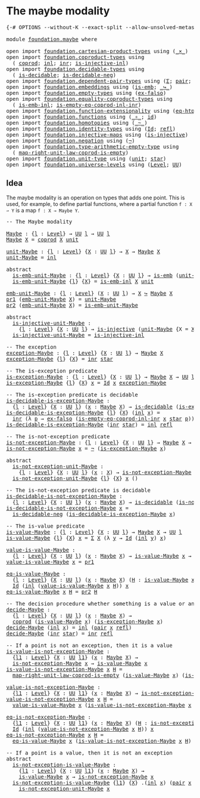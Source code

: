 # The maybe modality

<pre class="Agda"><a id="31" class="Symbol">{-#</a> <a id="35" class="Keyword">OPTIONS</a> <a id="43" class="Pragma">--without-K</a> <a id="55" class="Pragma">--exact-split</a> <a id="69" class="Pragma">--allow-unsolved-metas</a> <a id="92" class="Symbol">#-}</a>

<a id="97" class="Keyword">module</a> <a id="104" href="foundation.maybe.html" class="Module">foundation.maybe</a> <a id="121" class="Keyword">where</a>

<a id="128" class="Keyword">open</a> <a id="133" class="Keyword">import</a> <a id="140" href="foundation.cartesian-product-types.html" class="Module">foundation.cartesian-product-types</a> <a id="175" class="Keyword">using</a> <a id="181" class="Symbol">(</a><a id="182" href="foundation-core.cartesian-product-types.html#577" class="Function Operator">_×_</a><a id="185" class="Symbol">)</a>
<a id="187" class="Keyword">open</a> <a id="192" class="Keyword">import</a> <a id="199" href="foundation.coproduct-types.html" class="Module">foundation.coproduct-types</a> <a id="226" class="Keyword">using</a>
  <a id="234" class="Symbol">(</a> <a id="236" href="foundation.coproduct-types.html#1168" class="Datatype">coprod</a><a id="242" class="Symbol">;</a> <a id="244" href="foundation.coproduct-types.html#1239" class="InductiveConstructor">inl</a><a id="247" class="Symbol">;</a> <a id="249" href="foundation.coproduct-types.html#1262" class="InductiveConstructor">inr</a><a id="252" class="Symbol">;</a> <a id="254" href="foundation.coproduct-types.html#2175" class="Function">is-injective-inl</a><a id="270" class="Symbol">)</a>
<a id="272" class="Keyword">open</a> <a id="277" class="Keyword">import</a> <a id="284" href="foundation.decidable-types.html" class="Module">foundation.decidable-types</a> <a id="311" class="Keyword">using</a>
  <a id="319" class="Symbol">(</a> <a id="321" href="foundation.decidable-types.html#1741" class="Function">is-decidable</a><a id="333" class="Symbol">;</a> <a id="335" href="foundation.decidable-types.html#5067" class="Function">is-decidable-neg</a><a id="351" class="Symbol">)</a>
<a id="353" class="Keyword">open</a> <a id="358" class="Keyword">import</a> <a id="365" href="foundation.dependent-pair-types.html" class="Module">foundation.dependent-pair-types</a> <a id="397" class="Keyword">using</a> <a id="403" class="Symbol">(</a><a id="404" href="foundation-core.dependent-pair-types.html#502" class="Record">Σ</a><a id="405" class="Symbol">;</a> <a id="407" href="foundation-core.dependent-pair-types.html#575" class="InductiveConstructor">pair</a><a id="411" class="Symbol">;</a> <a id="413" href="foundation-core.dependent-pair-types.html#592" class="Field">pr1</a><a id="416" class="Symbol">;</a> <a id="418" href="foundation-core.dependent-pair-types.html#604" class="Field">pr2</a><a id="421" class="Symbol">)</a>
<a id="423" class="Keyword">open</a> <a id="428" class="Keyword">import</a> <a id="435" href="foundation.embeddings.html" class="Module">foundation.embeddings</a> <a id="457" class="Keyword">using</a> <a id="463" class="Symbol">(</a><a id="464" href="foundation-core.embeddings.html#980" class="Function">is-emb</a><a id="470" class="Symbol">;</a> <a id="472" href="foundation-core.embeddings.html#1062" class="Function Operator">_↪_</a><a id="475" class="Symbol">)</a>
<a id="477" class="Keyword">open</a> <a id="482" class="Keyword">import</a> <a id="489" href="foundation.empty-types.html" class="Module">foundation.empty-types</a> <a id="512" class="Keyword">using</a> <a id="518" class="Symbol">(</a><a id="519" href="foundation.empty-types.html#1395" class="Function">ex-falso</a><a id="527" class="Symbol">)</a>
<a id="529" class="Keyword">open</a> <a id="534" class="Keyword">import</a> <a id="541" href="foundation.equality-coproduct-types.html" class="Module">foundation.equality-coproduct-types</a> <a id="577" class="Keyword">using</a>
  <a id="585" class="Symbol">(</a> <a id="587" href="foundation.equality-coproduct-types.html#8465" class="Function">is-emb-inl</a><a id="597" class="Symbol">;</a> <a id="599" href="foundation.equality-coproduct-types.html#6014" class="Function">is-empty-eq-coprod-inl-inr</a><a id="625" class="Symbol">)</a>
<a id="627" class="Keyword">open</a> <a id="632" class="Keyword">import</a> <a id="639" href="foundation.function-extensionality.html" class="Module">foundation.function-extensionality</a> <a id="674" class="Keyword">using</a> <a id="680" class="Symbol">(</a><a id="681" href="foundation.function-extensionality.html#1446" class="Function">eq-htpy</a><a id="688" class="Symbol">)</a>
<a id="690" class="Keyword">open</a> <a id="695" class="Keyword">import</a> <a id="702" href="foundation.functions.html" class="Module">foundation.functions</a> <a id="723" class="Keyword">using</a> <a id="729" class="Symbol">(</a><a id="730" href="foundation-core.functions.html#407" class="Function Operator">_∘_</a><a id="733" class="Symbol">;</a> <a id="735" href="foundation-core.functions.html#309" class="Function">id</a><a id="737" class="Symbol">)</a>
<a id="739" class="Keyword">open</a> <a id="744" class="Keyword">import</a> <a id="751" href="foundation.homotopies.html" class="Module">foundation.homotopies</a> <a id="773" class="Keyword">using</a> <a id="779" class="Symbol">(</a><a id="780" href="foundation-core.homotopies.html#467" class="Function Operator">_~_</a><a id="783" class="Symbol">)</a>
<a id="785" class="Keyword">open</a> <a id="790" class="Keyword">import</a> <a id="797" href="foundation.identity-types.html" class="Module">foundation.identity-types</a> <a id="823" class="Keyword">using</a> <a id="829" class="Symbol">(</a><a id="830" href="foundation-core.identity-types.html#641" class="Datatype">Id</a><a id="832" class="Symbol">;</a> <a id="834" href="foundation-core.identity-types.html#694" class="InductiveConstructor">refl</a><a id="838" class="Symbol">)</a>
<a id="840" class="Keyword">open</a> <a id="845" class="Keyword">import</a> <a id="852" href="foundation.injective-maps.html" class="Module">foundation.injective-maps</a> <a id="878" class="Keyword">using</a> <a id="884" class="Symbol">(</a><a id="885" href="foundation.injective-maps.html#1295" class="Function">is-injective</a><a id="897" class="Symbol">)</a>
<a id="899" class="Keyword">open</a> <a id="904" class="Keyword">import</a> <a id="911" href="foundation.negation.html" class="Module">foundation.negation</a> <a id="931" class="Keyword">using</a> <a id="937" class="Symbol">(</a><a id="938" href="foundation.negation.html#756" class="Function">¬</a><a id="939" class="Symbol">)</a>
<a id="941" class="Keyword">open</a> <a id="946" class="Keyword">import</a> <a id="953" href="foundation.type-arithmetic-empty-type.html" class="Module">foundation.type-arithmetic-empty-type</a> <a id="991" class="Keyword">using</a>
  <a id="999" class="Symbol">(</a> <a id="1001" href="foundation.type-arithmetic-empty-type.html#7685" class="Function">map-right-unit-law-coprod-is-empty</a><a id="1035" class="Symbol">)</a>
<a id="1037" class="Keyword">open</a> <a id="1042" class="Keyword">import</a> <a id="1049" href="foundation.unit-type.html" class="Module">foundation.unit-type</a> <a id="1070" class="Keyword">using</a> <a id="1076" class="Symbol">(</a><a id="1077" href="foundation.unit-type.html#975" class="Datatype">unit</a><a id="1081" class="Symbol">;</a> <a id="1083" href="foundation.unit-type.html#999" class="InductiveConstructor">star</a><a id="1087" class="Symbol">)</a>
<a id="1089" class="Keyword">open</a> <a id="1094" class="Keyword">import</a> <a id="1101" href="foundation.universe-levels.html" class="Module">foundation.universe-levels</a> <a id="1128" class="Keyword">using</a> <a id="1134" class="Symbol">(</a><a id="1135" href="Agda.Primitive.html#597" class="Postulate">Level</a><a id="1140" class="Symbol">;</a> <a id="1142" href="foundation-core.universe-levels.html#222" class="Primitive">UU</a><a id="1144" class="Symbol">)</a>
</pre>
## Idea

The maybe modality is an operation on types that adds one point. This is used, for example, to define partial functions, where a partial function `f : X ⇀ Y` is a map `f : X → Maybe Y`.

<pre class="Agda"><a id="1355" class="Comment">-- The Maybe modality</a>

<a id="Maybe"></a><a id="1378" href="foundation.maybe.html#1378" class="Function">Maybe</a> <a id="1384" class="Symbol">:</a> <a id="1386" class="Symbol">{</a><a id="1387" href="foundation.maybe.html#1387" class="Bound">l</a> <a id="1389" class="Symbol">:</a> <a id="1391" href="Agda.Primitive.html#597" class="Postulate">Level</a><a id="1396" class="Symbol">}</a> <a id="1398" class="Symbol">→</a> <a id="1400" href="foundation-core.universe-levels.html#222" class="Primitive">UU</a> <a id="1403" href="foundation.maybe.html#1387" class="Bound">l</a> <a id="1405" class="Symbol">→</a> <a id="1407" href="foundation-core.universe-levels.html#222" class="Primitive">UU</a> <a id="1410" href="foundation.maybe.html#1387" class="Bound">l</a>
<a id="1412" href="foundation.maybe.html#1378" class="Function">Maybe</a> <a id="1418" href="foundation.maybe.html#1418" class="Bound">X</a> <a id="1420" class="Symbol">=</a> <a id="1422" href="foundation.coproduct-types.html#1168" class="Datatype">coprod</a> <a id="1429" href="foundation.maybe.html#1418" class="Bound">X</a> <a id="1431" href="foundation.unit-type.html#975" class="Datatype">unit</a>

<a id="unit-Maybe"></a><a id="1437" href="foundation.maybe.html#1437" class="Function">unit-Maybe</a> <a id="1448" class="Symbol">:</a> <a id="1450" class="Symbol">{</a><a id="1451" href="foundation.maybe.html#1451" class="Bound">l</a> <a id="1453" class="Symbol">:</a> <a id="1455" href="Agda.Primitive.html#597" class="Postulate">Level</a><a id="1460" class="Symbol">}</a> <a id="1462" class="Symbol">{</a><a id="1463" href="foundation.maybe.html#1463" class="Bound">X</a> <a id="1465" class="Symbol">:</a> <a id="1467" href="foundation-core.universe-levels.html#222" class="Primitive">UU</a> <a id="1470" href="foundation.maybe.html#1451" class="Bound">l</a><a id="1471" class="Symbol">}</a> <a id="1473" class="Symbol">→</a> <a id="1475" href="foundation.maybe.html#1463" class="Bound">X</a> <a id="1477" class="Symbol">→</a> <a id="1479" href="foundation.maybe.html#1378" class="Function">Maybe</a> <a id="1485" href="foundation.maybe.html#1463" class="Bound">X</a>
<a id="1487" href="foundation.maybe.html#1437" class="Function">unit-Maybe</a> <a id="1498" class="Symbol">=</a> <a id="1500" href="foundation.coproduct-types.html#1239" class="InductiveConstructor">inl</a>

<a id="1505" class="Keyword">abstract</a>
  <a id="is-emb-unit-Maybe"></a><a id="1516" href="foundation.maybe.html#1516" class="Function">is-emb-unit-Maybe</a> <a id="1534" class="Symbol">:</a> <a id="1536" class="Symbol">{</a><a id="1537" href="foundation.maybe.html#1537" class="Bound">l</a> <a id="1539" class="Symbol">:</a> <a id="1541" href="Agda.Primitive.html#597" class="Postulate">Level</a><a id="1546" class="Symbol">}</a> <a id="1548" class="Symbol">{</a><a id="1549" href="foundation.maybe.html#1549" class="Bound">X</a> <a id="1551" class="Symbol">:</a> <a id="1553" href="foundation-core.universe-levels.html#222" class="Primitive">UU</a> <a id="1556" href="foundation.maybe.html#1537" class="Bound">l</a><a id="1557" class="Symbol">}</a> <a id="1559" class="Symbol">→</a> <a id="1561" href="foundation-core.embeddings.html#980" class="Function">is-emb</a> <a id="1568" class="Symbol">(</a><a id="1569" href="foundation.maybe.html#1437" class="Function">unit-Maybe</a> <a id="1580" class="Symbol">{</a><a id="1581" class="Argument">X</a> <a id="1583" class="Symbol">=</a> <a id="1585" href="foundation.maybe.html#1549" class="Bound">X</a><a id="1586" class="Symbol">})</a>
  <a id="1591" href="foundation.maybe.html#1516" class="Function">is-emb-unit-Maybe</a> <a id="1609" class="Symbol">{</a><a id="1610" href="foundation.maybe.html#1610" class="Bound">l</a><a id="1611" class="Symbol">}</a> <a id="1613" class="Symbol">{</a><a id="1614" href="foundation.maybe.html#1614" class="Bound">X</a><a id="1615" class="Symbol">}</a> <a id="1617" class="Symbol">=</a> <a id="1619" href="foundation.equality-coproduct-types.html#8465" class="Function">is-emb-inl</a> <a id="1630" href="foundation.maybe.html#1614" class="Bound">X</a> <a id="1632" href="foundation.unit-type.html#975" class="Datatype">unit</a>

<a id="emb-unit-Maybe"></a><a id="1638" href="foundation.maybe.html#1638" class="Function">emb-unit-Maybe</a> <a id="1653" class="Symbol">:</a> <a id="1655" class="Symbol">{</a><a id="1656" href="foundation.maybe.html#1656" class="Bound">l</a> <a id="1658" class="Symbol">:</a> <a id="1660" href="Agda.Primitive.html#597" class="Postulate">Level</a><a id="1665" class="Symbol">}</a> <a id="1667" class="Symbol">(</a><a id="1668" href="foundation.maybe.html#1668" class="Bound">X</a> <a id="1670" class="Symbol">:</a> <a id="1672" href="foundation-core.universe-levels.html#222" class="Primitive">UU</a> <a id="1675" href="foundation.maybe.html#1656" class="Bound">l</a><a id="1676" class="Symbol">)</a> <a id="1678" class="Symbol">→</a> <a id="1680" href="foundation.maybe.html#1668" class="Bound">X</a> <a id="1682" href="foundation-core.embeddings.html#1062" class="Function Operator">↪</a> <a id="1684" href="foundation.maybe.html#1378" class="Function">Maybe</a> <a id="1690" href="foundation.maybe.html#1668" class="Bound">X</a>
<a id="1692" href="foundation-core.dependent-pair-types.html#592" class="Field">pr1</a> <a id="1696" class="Symbol">(</a><a id="1697" href="foundation.maybe.html#1638" class="Function">emb-unit-Maybe</a> <a id="1712" href="foundation.maybe.html#1712" class="Bound">X</a><a id="1713" class="Symbol">)</a> <a id="1715" class="Symbol">=</a> <a id="1717" href="foundation.maybe.html#1437" class="Function">unit-Maybe</a>
<a id="1728" href="foundation-core.dependent-pair-types.html#604" class="Field">pr2</a> <a id="1732" class="Symbol">(</a><a id="1733" href="foundation.maybe.html#1638" class="Function">emb-unit-Maybe</a> <a id="1748" href="foundation.maybe.html#1748" class="Bound">X</a><a id="1749" class="Symbol">)</a> <a id="1751" class="Symbol">=</a> <a id="1753" href="foundation.maybe.html#1516" class="Function">is-emb-unit-Maybe</a>

<a id="1772" class="Keyword">abstract</a>
  <a id="is-injective-unit-Maybe"></a><a id="1783" href="foundation.maybe.html#1783" class="Function">is-injective-unit-Maybe</a> <a id="1807" class="Symbol">:</a>
    <a id="1813" class="Symbol">{</a><a id="1814" href="foundation.maybe.html#1814" class="Bound">l</a> <a id="1816" class="Symbol">:</a> <a id="1818" href="Agda.Primitive.html#597" class="Postulate">Level</a><a id="1823" class="Symbol">}</a> <a id="1825" class="Symbol">{</a><a id="1826" href="foundation.maybe.html#1826" class="Bound">X</a> <a id="1828" class="Symbol">:</a> <a id="1830" href="foundation-core.universe-levels.html#222" class="Primitive">UU</a> <a id="1833" href="foundation.maybe.html#1814" class="Bound">l</a><a id="1834" class="Symbol">}</a> <a id="1836" class="Symbol">→</a> <a id="1838" href="foundation.injective-maps.html#1295" class="Function">is-injective</a> <a id="1851" class="Symbol">(</a><a id="1852" href="foundation.maybe.html#1437" class="Function">unit-Maybe</a> <a id="1863" class="Symbol">{</a><a id="1864" class="Argument">X</a> <a id="1866" class="Symbol">=</a> <a id="1868" href="foundation.maybe.html#1826" class="Bound">X</a><a id="1869" class="Symbol">})</a>
  <a id="1874" href="foundation.maybe.html#1783" class="Function">is-injective-unit-Maybe</a> <a id="1898" class="Symbol">=</a> <a id="1900" href="foundation.coproduct-types.html#2175" class="Function">is-injective-inl</a>

<a id="1918" class="Comment">-- The exception</a>
<a id="exception-Maybe"></a><a id="1935" href="foundation.maybe.html#1935" class="Function">exception-Maybe</a> <a id="1951" class="Symbol">:</a> <a id="1953" class="Symbol">{</a><a id="1954" href="foundation.maybe.html#1954" class="Bound">l</a> <a id="1956" class="Symbol">:</a> <a id="1958" href="Agda.Primitive.html#597" class="Postulate">Level</a><a id="1963" class="Symbol">}</a> <a id="1965" class="Symbol">{</a><a id="1966" href="foundation.maybe.html#1966" class="Bound">X</a> <a id="1968" class="Symbol">:</a> <a id="1970" href="foundation-core.universe-levels.html#222" class="Primitive">UU</a> <a id="1973" href="foundation.maybe.html#1954" class="Bound">l</a><a id="1974" class="Symbol">}</a> <a id="1976" class="Symbol">→</a> <a id="1978" href="foundation.maybe.html#1378" class="Function">Maybe</a> <a id="1984" href="foundation.maybe.html#1966" class="Bound">X</a>
<a id="1986" href="foundation.maybe.html#1935" class="Function">exception-Maybe</a> <a id="2002" class="Symbol">{</a><a id="2003" href="foundation.maybe.html#2003" class="Bound">l</a><a id="2004" class="Symbol">}</a> <a id="2006" class="Symbol">{</a><a id="2007" href="foundation.maybe.html#2007" class="Bound">X</a><a id="2008" class="Symbol">}</a> <a id="2010" class="Symbol">=</a> <a id="2012" href="foundation.coproduct-types.html#1262" class="InductiveConstructor">inr</a> <a id="2016" href="foundation.unit-type.html#999" class="InductiveConstructor">star</a>

<a id="2022" class="Comment">-- The is-exception predicate</a>
<a id="is-exception-Maybe"></a><a id="2052" href="foundation.maybe.html#2052" class="Function">is-exception-Maybe</a> <a id="2071" class="Symbol">:</a> <a id="2073" class="Symbol">{</a><a id="2074" href="foundation.maybe.html#2074" class="Bound">l</a> <a id="2076" class="Symbol">:</a> <a id="2078" href="Agda.Primitive.html#597" class="Postulate">Level</a><a id="2083" class="Symbol">}</a> <a id="2085" class="Symbol">{</a><a id="2086" href="foundation.maybe.html#2086" class="Bound">X</a> <a id="2088" class="Symbol">:</a> <a id="2090" href="foundation-core.universe-levels.html#222" class="Primitive">UU</a> <a id="2093" href="foundation.maybe.html#2074" class="Bound">l</a><a id="2094" class="Symbol">}</a> <a id="2096" class="Symbol">→</a> <a id="2098" href="foundation.maybe.html#1378" class="Function">Maybe</a> <a id="2104" href="foundation.maybe.html#2086" class="Bound">X</a> <a id="2106" class="Symbol">→</a> <a id="2108" href="foundation-core.universe-levels.html#222" class="Primitive">UU</a> <a id="2111" href="foundation.maybe.html#2074" class="Bound">l</a>
<a id="2113" href="foundation.maybe.html#2052" class="Function">is-exception-Maybe</a> <a id="2132" class="Symbol">{</a><a id="2133" href="foundation.maybe.html#2133" class="Bound">l</a><a id="2134" class="Symbol">}</a> <a id="2136" class="Symbol">{</a><a id="2137" href="foundation.maybe.html#2137" class="Bound">X</a><a id="2138" class="Symbol">}</a> <a id="2140" href="foundation.maybe.html#2140" class="Bound">x</a> <a id="2142" class="Symbol">=</a> <a id="2144" href="foundation-core.identity-types.html#641" class="Datatype">Id</a> <a id="2147" href="foundation.maybe.html#2140" class="Bound">x</a> <a id="2149" href="foundation.maybe.html#1935" class="Function">exception-Maybe</a>

<a id="2166" class="Comment">-- The is-exception predicate is decidable</a>
<a id="is-decidable-is-exception-Maybe"></a><a id="2209" href="foundation.maybe.html#2209" class="Function">is-decidable-is-exception-Maybe</a> <a id="2241" class="Symbol">:</a>
  <a id="2245" class="Symbol">{</a><a id="2246" href="foundation.maybe.html#2246" class="Bound">l</a> <a id="2248" class="Symbol">:</a> <a id="2250" href="Agda.Primitive.html#597" class="Postulate">Level</a><a id="2255" class="Symbol">}</a> <a id="2257" class="Symbol">{</a><a id="2258" href="foundation.maybe.html#2258" class="Bound">X</a> <a id="2260" class="Symbol">:</a> <a id="2262" href="foundation-core.universe-levels.html#222" class="Primitive">UU</a> <a id="2265" href="foundation.maybe.html#2246" class="Bound">l</a><a id="2266" class="Symbol">}</a> <a id="2268" class="Symbol">(</a><a id="2269" href="foundation.maybe.html#2269" class="Bound">x</a> <a id="2271" class="Symbol">:</a> <a id="2273" href="foundation.maybe.html#1378" class="Function">Maybe</a> <a id="2279" href="foundation.maybe.html#2258" class="Bound">X</a><a id="2280" class="Symbol">)</a> <a id="2282" class="Symbol">→</a> <a id="2284" href="foundation.decidable-types.html#1741" class="Function">is-decidable</a> <a id="2297" class="Symbol">(</a><a id="2298" href="foundation.maybe.html#2052" class="Function">is-exception-Maybe</a> <a id="2317" href="foundation.maybe.html#2269" class="Bound">x</a><a id="2318" class="Symbol">)</a>
<a id="2320" href="foundation.maybe.html#2209" class="Function">is-decidable-is-exception-Maybe</a> <a id="2352" class="Symbol">{</a><a id="2353" href="foundation.maybe.html#2353" class="Bound">l</a><a id="2354" class="Symbol">}</a> <a id="2356" class="Symbol">{</a><a id="2357" href="foundation.maybe.html#2357" class="Bound">X</a><a id="2358" class="Symbol">}</a> <a id="2360" class="Symbol">(</a><a id="2361" href="foundation.coproduct-types.html#1239" class="InductiveConstructor">inl</a> <a id="2365" href="foundation.maybe.html#2365" class="Bound">x</a><a id="2366" class="Symbol">)</a> <a id="2368" class="Symbol">=</a>
  <a id="2372" href="foundation.coproduct-types.html#1262" class="InductiveConstructor">inr</a> <a id="2376" class="Symbol">(λ</a> <a id="2379" href="foundation.maybe.html#2379" class="Bound">p</a> <a id="2381" class="Symbol">→</a> <a id="2383" href="foundation.empty-types.html#1395" class="Function">ex-falso</a> <a id="2392" class="Symbol">(</a><a id="2393" href="foundation.equality-coproduct-types.html#6014" class="Function">is-empty-eq-coprod-inl-inr</a> <a id="2420" href="foundation.maybe.html#2365" class="Bound">x</a> <a id="2422" href="foundation.unit-type.html#999" class="InductiveConstructor">star</a> <a id="2427" href="foundation.maybe.html#2379" class="Bound">p</a><a id="2428" class="Symbol">))</a>
<a id="2431" href="foundation.maybe.html#2209" class="Function">is-decidable-is-exception-Maybe</a> <a id="2463" class="Symbol">(</a><a id="2464" href="foundation.coproduct-types.html#1262" class="InductiveConstructor">inr</a> <a id="2468" href="foundation.unit-type.html#999" class="InductiveConstructor">star</a><a id="2472" class="Symbol">)</a> <a id="2474" class="Symbol">=</a> <a id="2476" href="foundation.coproduct-types.html#1239" class="InductiveConstructor">inl</a> <a id="2480" href="foundation-core.identity-types.html#694" class="InductiveConstructor">refl</a>

<a id="2486" class="Comment">-- The is-not-exception predicate</a>
<a id="is-not-exception-Maybe"></a><a id="2520" href="foundation.maybe.html#2520" class="Function">is-not-exception-Maybe</a> <a id="2543" class="Symbol">:</a> <a id="2545" class="Symbol">{</a><a id="2546" href="foundation.maybe.html#2546" class="Bound">l</a> <a id="2548" class="Symbol">:</a> <a id="2550" href="Agda.Primitive.html#597" class="Postulate">Level</a><a id="2555" class="Symbol">}</a> <a id="2557" class="Symbol">{</a><a id="2558" href="foundation.maybe.html#2558" class="Bound">X</a> <a id="2560" class="Symbol">:</a> <a id="2562" href="foundation-core.universe-levels.html#222" class="Primitive">UU</a> <a id="2565" href="foundation.maybe.html#2546" class="Bound">l</a><a id="2566" class="Symbol">}</a> <a id="2568" class="Symbol">→</a> <a id="2570" href="foundation.maybe.html#1378" class="Function">Maybe</a> <a id="2576" href="foundation.maybe.html#2558" class="Bound">X</a> <a id="2578" class="Symbol">→</a> <a id="2580" href="foundation-core.universe-levels.html#222" class="Primitive">UU</a> <a id="2583" href="foundation.maybe.html#2546" class="Bound">l</a>
<a id="2585" href="foundation.maybe.html#2520" class="Function">is-not-exception-Maybe</a> <a id="2608" href="foundation.maybe.html#2608" class="Bound">x</a> <a id="2610" class="Symbol">=</a> <a id="2612" href="foundation.negation.html#756" class="Function">¬</a> <a id="2614" class="Symbol">(</a><a id="2615" href="foundation.maybe.html#2052" class="Function">is-exception-Maybe</a> <a id="2634" href="foundation.maybe.html#2608" class="Bound">x</a><a id="2635" class="Symbol">)</a>

<a id="2638" class="Keyword">abstract</a>
  <a id="is-not-exception-unit-Maybe"></a><a id="2649" href="foundation.maybe.html#2649" class="Function">is-not-exception-unit-Maybe</a> <a id="2677" class="Symbol">:</a>
    <a id="2683" class="Symbol">{</a><a id="2684" href="foundation.maybe.html#2684" class="Bound">l</a> <a id="2686" class="Symbol">:</a> <a id="2688" href="Agda.Primitive.html#597" class="Postulate">Level</a><a id="2693" class="Symbol">}</a> <a id="2695" class="Symbol">{</a><a id="2696" href="foundation.maybe.html#2696" class="Bound">X</a> <a id="2698" class="Symbol">:</a> <a id="2700" href="foundation-core.universe-levels.html#222" class="Primitive">UU</a> <a id="2703" href="foundation.maybe.html#2684" class="Bound">l</a><a id="2704" class="Symbol">}</a> <a id="2706" class="Symbol">(</a><a id="2707" href="foundation.maybe.html#2707" class="Bound">x</a> <a id="2709" class="Symbol">:</a> <a id="2711" href="foundation.maybe.html#2696" class="Bound">X</a><a id="2712" class="Symbol">)</a> <a id="2714" class="Symbol">→</a> <a id="2716" href="foundation.maybe.html#2520" class="Function">is-not-exception-Maybe</a> <a id="2739" class="Symbol">(</a><a id="2740" href="foundation.maybe.html#1437" class="Function">unit-Maybe</a> <a id="2751" href="foundation.maybe.html#2707" class="Bound">x</a><a id="2752" class="Symbol">)</a>
  <a id="2756" href="foundation.maybe.html#2649" class="Function">is-not-exception-unit-Maybe</a> <a id="2784" class="Symbol">{</a><a id="2785" href="foundation.maybe.html#2785" class="Bound">l</a><a id="2786" class="Symbol">}</a> <a id="2788" class="Symbol">{</a><a id="2789" href="foundation.maybe.html#2789" class="Bound">X</a><a id="2790" class="Symbol">}</a> <a id="2792" href="foundation.maybe.html#2792" class="Bound">x</a> <a id="2794" class="Symbol">()</a>

<a id="2798" class="Comment">-- The is-not-exception predicate is decidable</a>
<a id="is-decidable-is-not-exception-Maybe"></a><a id="2845" href="foundation.maybe.html#2845" class="Function">is-decidable-is-not-exception-Maybe</a> <a id="2881" class="Symbol">:</a>
  <a id="2885" class="Symbol">{</a><a id="2886" href="foundation.maybe.html#2886" class="Bound">l</a> <a id="2888" class="Symbol">:</a> <a id="2890" href="Agda.Primitive.html#597" class="Postulate">Level</a><a id="2895" class="Symbol">}</a> <a id="2897" class="Symbol">{</a><a id="2898" href="foundation.maybe.html#2898" class="Bound">X</a> <a id="2900" class="Symbol">:</a> <a id="2902" href="foundation-core.universe-levels.html#222" class="Primitive">UU</a> <a id="2905" href="foundation.maybe.html#2886" class="Bound">l</a><a id="2906" class="Symbol">}</a> <a id="2908" class="Symbol">(</a><a id="2909" href="foundation.maybe.html#2909" class="Bound">x</a> <a id="2911" class="Symbol">:</a> <a id="2913" href="foundation.maybe.html#1378" class="Function">Maybe</a> <a id="2919" href="foundation.maybe.html#2898" class="Bound">X</a><a id="2920" class="Symbol">)</a> <a id="2922" class="Symbol">→</a> <a id="2924" href="foundation.decidable-types.html#1741" class="Function">is-decidable</a> <a id="2937" class="Symbol">(</a><a id="2938" href="foundation.maybe.html#2520" class="Function">is-not-exception-Maybe</a> <a id="2961" href="foundation.maybe.html#2909" class="Bound">x</a><a id="2962" class="Symbol">)</a>
<a id="2964" href="foundation.maybe.html#2845" class="Function">is-decidable-is-not-exception-Maybe</a> <a id="3000" href="foundation.maybe.html#3000" class="Bound">x</a> <a id="3002" class="Symbol">=</a>
  <a id="3006" href="foundation.decidable-types.html#5067" class="Function">is-decidable-neg</a> <a id="3023" class="Symbol">(</a><a id="3024" href="foundation.maybe.html#2209" class="Function">is-decidable-is-exception-Maybe</a> <a id="3056" href="foundation.maybe.html#3000" class="Bound">x</a><a id="3057" class="Symbol">)</a>

<a id="3060" class="Comment">-- The is-value predicate</a>
<a id="is-value-Maybe"></a><a id="3086" href="foundation.maybe.html#3086" class="Function">is-value-Maybe</a> <a id="3101" class="Symbol">:</a> <a id="3103" class="Symbol">{</a><a id="3104" href="foundation.maybe.html#3104" class="Bound">l</a> <a id="3106" class="Symbol">:</a> <a id="3108" href="Agda.Primitive.html#597" class="Postulate">Level</a><a id="3113" class="Symbol">}</a> <a id="3115" class="Symbol">{</a><a id="3116" href="foundation.maybe.html#3116" class="Bound">X</a> <a id="3118" class="Symbol">:</a> <a id="3120" href="foundation-core.universe-levels.html#222" class="Primitive">UU</a> <a id="3123" href="foundation.maybe.html#3104" class="Bound">l</a><a id="3124" class="Symbol">}</a> <a id="3126" class="Symbol">→</a> <a id="3128" href="foundation.maybe.html#1378" class="Function">Maybe</a> <a id="3134" href="foundation.maybe.html#3116" class="Bound">X</a> <a id="3136" class="Symbol">→</a> <a id="3138" href="foundation-core.universe-levels.html#222" class="Primitive">UU</a> <a id="3141" href="foundation.maybe.html#3104" class="Bound">l</a>
<a id="3143" href="foundation.maybe.html#3086" class="Function">is-value-Maybe</a> <a id="3158" class="Symbol">{</a><a id="3159" href="foundation.maybe.html#3159" class="Bound">l</a><a id="3160" class="Symbol">}</a> <a id="3162" class="Symbol">{</a><a id="3163" href="foundation.maybe.html#3163" class="Bound">X</a><a id="3164" class="Symbol">}</a> <a id="3166" href="foundation.maybe.html#3166" class="Bound">x</a> <a id="3168" class="Symbol">=</a> <a id="3170" href="foundation-core.dependent-pair-types.html#502" class="Record">Σ</a> <a id="3172" href="foundation.maybe.html#3163" class="Bound">X</a> <a id="3174" class="Symbol">(λ</a> <a id="3177" href="foundation.maybe.html#3177" class="Bound">y</a> <a id="3179" class="Symbol">→</a> <a id="3181" href="foundation-core.identity-types.html#641" class="Datatype">Id</a> <a id="3184" class="Symbol">(</a><a id="3185" href="foundation.coproduct-types.html#1239" class="InductiveConstructor">inl</a> <a id="3189" href="foundation.maybe.html#3177" class="Bound">y</a><a id="3190" class="Symbol">)</a> <a id="3192" href="foundation.maybe.html#3166" class="Bound">x</a><a id="3193" class="Symbol">)</a>

<a id="value-is-value-Maybe"></a><a id="3196" href="foundation.maybe.html#3196" class="Function">value-is-value-Maybe</a> <a id="3217" class="Symbol">:</a>
  <a id="3221" class="Symbol">{</a><a id="3222" href="foundation.maybe.html#3222" class="Bound">l</a> <a id="3224" class="Symbol">:</a> <a id="3226" href="Agda.Primitive.html#597" class="Postulate">Level</a><a id="3231" class="Symbol">}</a> <a id="3233" class="Symbol">{</a><a id="3234" href="foundation.maybe.html#3234" class="Bound">X</a> <a id="3236" class="Symbol">:</a> <a id="3238" href="foundation-core.universe-levels.html#222" class="Primitive">UU</a> <a id="3241" href="foundation.maybe.html#3222" class="Bound">l</a><a id="3242" class="Symbol">}</a> <a id="3244" class="Symbol">(</a><a id="3245" href="foundation.maybe.html#3245" class="Bound">x</a> <a id="3247" class="Symbol">:</a> <a id="3249" href="foundation.maybe.html#1378" class="Function">Maybe</a> <a id="3255" href="foundation.maybe.html#3234" class="Bound">X</a><a id="3256" class="Symbol">)</a> <a id="3258" class="Symbol">→</a> <a id="3260" href="foundation.maybe.html#3086" class="Function">is-value-Maybe</a> <a id="3275" href="foundation.maybe.html#3245" class="Bound">x</a> <a id="3277" class="Symbol">→</a> <a id="3279" href="foundation.maybe.html#3234" class="Bound">X</a>
<a id="3281" href="foundation.maybe.html#3196" class="Function">value-is-value-Maybe</a> <a id="3302" href="foundation.maybe.html#3302" class="Bound">x</a> <a id="3304" class="Symbol">=</a> <a id="3306" href="foundation-core.dependent-pair-types.html#592" class="Field">pr1</a>

<a id="eq-is-value-Maybe"></a><a id="3311" href="foundation.maybe.html#3311" class="Function">eq-is-value-Maybe</a> <a id="3329" class="Symbol">:</a>
  <a id="3333" class="Symbol">{</a><a id="3334" href="foundation.maybe.html#3334" class="Bound">l</a> <a id="3336" class="Symbol">:</a> <a id="3338" href="Agda.Primitive.html#597" class="Postulate">Level</a><a id="3343" class="Symbol">}</a> <a id="3345" class="Symbol">{</a><a id="3346" href="foundation.maybe.html#3346" class="Bound">X</a> <a id="3348" class="Symbol">:</a> <a id="3350" href="foundation-core.universe-levels.html#222" class="Primitive">UU</a> <a id="3353" href="foundation.maybe.html#3334" class="Bound">l</a><a id="3354" class="Symbol">}</a> <a id="3356" class="Symbol">(</a><a id="3357" href="foundation.maybe.html#3357" class="Bound">x</a> <a id="3359" class="Symbol">:</a> <a id="3361" href="foundation.maybe.html#1378" class="Function">Maybe</a> <a id="3367" href="foundation.maybe.html#3346" class="Bound">X</a><a id="3368" class="Symbol">)</a> <a id="3370" class="Symbol">(</a><a id="3371" href="foundation.maybe.html#3371" class="Bound">H</a> <a id="3373" class="Symbol">:</a> <a id="3375" href="foundation.maybe.html#3086" class="Function">is-value-Maybe</a> <a id="3390" href="foundation.maybe.html#3357" class="Bound">x</a><a id="3391" class="Symbol">)</a> <a id="3393" class="Symbol">→</a>
  <a id="3397" href="foundation-core.identity-types.html#641" class="Datatype">Id</a> <a id="3400" class="Symbol">(</a><a id="3401" href="foundation.coproduct-types.html#1239" class="InductiveConstructor">inl</a> <a id="3405" class="Symbol">(</a><a id="3406" href="foundation.maybe.html#3196" class="Function">value-is-value-Maybe</a> <a id="3427" href="foundation.maybe.html#3357" class="Bound">x</a> <a id="3429" href="foundation.maybe.html#3371" class="Bound">H</a><a id="3430" class="Symbol">))</a> <a id="3433" href="foundation.maybe.html#3357" class="Bound">x</a>
<a id="3435" href="foundation.maybe.html#3311" class="Function">eq-is-value-Maybe</a> <a id="3453" href="foundation.maybe.html#3453" class="Bound">x</a> <a id="3455" href="foundation.maybe.html#3455" class="Bound">H</a> <a id="3457" class="Symbol">=</a> <a id="3459" href="foundation-core.dependent-pair-types.html#604" class="Field">pr2</a> <a id="3463" href="foundation.maybe.html#3455" class="Bound">H</a>

<a id="3466" class="Comment">-- The decision procedure whether something is a value or an exception</a>
<a id="decide-Maybe"></a><a id="3537" href="foundation.maybe.html#3537" class="Function">decide-Maybe</a> <a id="3550" class="Symbol">:</a>
  <a id="3554" class="Symbol">{</a><a id="3555" href="foundation.maybe.html#3555" class="Bound">l</a> <a id="3557" class="Symbol">:</a> <a id="3559" href="Agda.Primitive.html#597" class="Postulate">Level</a><a id="3564" class="Symbol">}</a> <a id="3566" class="Symbol">{</a><a id="3567" href="foundation.maybe.html#3567" class="Bound">X</a> <a id="3569" class="Symbol">:</a> <a id="3571" href="foundation-core.universe-levels.html#222" class="Primitive">UU</a> <a id="3574" href="foundation.maybe.html#3555" class="Bound">l</a><a id="3575" class="Symbol">}</a> <a id="3577" class="Symbol">(</a><a id="3578" href="foundation.maybe.html#3578" class="Bound">x</a> <a id="3580" class="Symbol">:</a> <a id="3582" href="foundation.maybe.html#1378" class="Function">Maybe</a> <a id="3588" href="foundation.maybe.html#3567" class="Bound">X</a><a id="3589" class="Symbol">)</a> <a id="3591" class="Symbol">→</a>
  <a id="3595" href="foundation.coproduct-types.html#1168" class="Datatype">coprod</a> <a id="3602" class="Symbol">(</a><a id="3603" href="foundation.maybe.html#3086" class="Function">is-value-Maybe</a> <a id="3618" href="foundation.maybe.html#3578" class="Bound">x</a><a id="3619" class="Symbol">)</a> <a id="3621" class="Symbol">(</a><a id="3622" href="foundation.maybe.html#2052" class="Function">is-exception-Maybe</a> <a id="3641" href="foundation.maybe.html#3578" class="Bound">x</a><a id="3642" class="Symbol">)</a>
<a id="3644" href="foundation.maybe.html#3537" class="Function">decide-Maybe</a> <a id="3657" class="Symbol">(</a><a id="3658" href="foundation.coproduct-types.html#1239" class="InductiveConstructor">inl</a> <a id="3662" href="foundation.maybe.html#3662" class="Bound">x</a><a id="3663" class="Symbol">)</a> <a id="3665" class="Symbol">=</a> <a id="3667" href="foundation.coproduct-types.html#1239" class="InductiveConstructor">inl</a> <a id="3671" class="Symbol">(</a><a id="3672" href="foundation-core.dependent-pair-types.html#575" class="InductiveConstructor">pair</a> <a id="3677" href="foundation.maybe.html#3662" class="Bound">x</a> <a id="3679" href="foundation-core.identity-types.html#694" class="InductiveConstructor">refl</a><a id="3683" class="Symbol">)</a>
<a id="3685" href="foundation.maybe.html#3537" class="Function">decide-Maybe</a> <a id="3698" class="Symbol">(</a><a id="3699" href="foundation.coproduct-types.html#1262" class="InductiveConstructor">inr</a> <a id="3703" href="foundation.unit-type.html#999" class="InductiveConstructor">star</a><a id="3707" class="Symbol">)</a> <a id="3709" class="Symbol">=</a> <a id="3711" href="foundation.coproduct-types.html#1262" class="InductiveConstructor">inr</a> <a id="3715" href="foundation-core.identity-types.html#694" class="InductiveConstructor">refl</a>

<a id="3721" class="Comment">-- If a point is not an exception, then it is a value</a>
<a id="is-value-is-not-exception-Maybe"></a><a id="3775" href="foundation.maybe.html#3775" class="Function">is-value-is-not-exception-Maybe</a> <a id="3807" class="Symbol">:</a>
  <a id="3811" class="Symbol">{</a><a id="3812" href="foundation.maybe.html#3812" class="Bound">l1</a> <a id="3815" class="Symbol">:</a> <a id="3817" href="Agda.Primitive.html#597" class="Postulate">Level</a><a id="3822" class="Symbol">}</a> <a id="3824" class="Symbol">{</a><a id="3825" href="foundation.maybe.html#3825" class="Bound">X</a> <a id="3827" class="Symbol">:</a> <a id="3829" href="foundation-core.universe-levels.html#222" class="Primitive">UU</a> <a id="3832" href="foundation.maybe.html#3812" class="Bound">l1</a><a id="3834" class="Symbol">}</a> <a id="3836" class="Symbol">(</a><a id="3837" href="foundation.maybe.html#3837" class="Bound">x</a> <a id="3839" class="Symbol">:</a> <a id="3841" href="foundation.maybe.html#1378" class="Function">Maybe</a> <a id="3847" href="foundation.maybe.html#3825" class="Bound">X</a><a id="3848" class="Symbol">)</a> <a id="3850" class="Symbol">→</a>
  <a id="3854" href="foundation.maybe.html#2520" class="Function">is-not-exception-Maybe</a> <a id="3877" href="foundation.maybe.html#3837" class="Bound">x</a> <a id="3879" class="Symbol">→</a> <a id="3881" href="foundation.maybe.html#3086" class="Function">is-value-Maybe</a> <a id="3896" href="foundation.maybe.html#3837" class="Bound">x</a>
<a id="3898" href="foundation.maybe.html#3775" class="Function">is-value-is-not-exception-Maybe</a> <a id="3930" href="foundation.maybe.html#3930" class="Bound">x</a> <a id="3932" href="foundation.maybe.html#3932" class="Bound">H</a> <a id="3934" class="Symbol">=</a>
  <a id="3938" href="foundation.type-arithmetic-empty-type.html#7685" class="Function">map-right-unit-law-coprod-is-empty</a> <a id="3973" class="Symbol">(</a><a id="3974" href="foundation.maybe.html#3086" class="Function">is-value-Maybe</a> <a id="3989" href="foundation.maybe.html#3930" class="Bound">x</a><a id="3990" class="Symbol">)</a> <a id="3992" class="Symbol">(</a><a id="3993" href="foundation.maybe.html#2052" class="Function">is-exception-Maybe</a> <a id="4012" href="foundation.maybe.html#3930" class="Bound">x</a><a id="4013" class="Symbol">)</a> <a id="4015" href="foundation.maybe.html#3932" class="Bound">H</a> <a id="4017" class="Symbol">(</a><a id="4018" href="foundation.maybe.html#3537" class="Function">decide-Maybe</a> <a id="4031" href="foundation.maybe.html#3930" class="Bound">x</a><a id="4032" class="Symbol">)</a>

<a id="value-is-not-exception-Maybe"></a><a id="4035" href="foundation.maybe.html#4035" class="Function">value-is-not-exception-Maybe</a> <a id="4064" class="Symbol">:</a>
  <a id="4068" class="Symbol">{</a><a id="4069" href="foundation.maybe.html#4069" class="Bound">l1</a> <a id="4072" class="Symbol">:</a> <a id="4074" href="Agda.Primitive.html#597" class="Postulate">Level</a><a id="4079" class="Symbol">}</a> <a id="4081" class="Symbol">{</a><a id="4082" href="foundation.maybe.html#4082" class="Bound">X</a> <a id="4084" class="Symbol">:</a> <a id="4086" href="foundation-core.universe-levels.html#222" class="Primitive">UU</a> <a id="4089" href="foundation.maybe.html#4069" class="Bound">l1</a><a id="4091" class="Symbol">}</a> <a id="4093" class="Symbol">(</a><a id="4094" href="foundation.maybe.html#4094" class="Bound">x</a> <a id="4096" class="Symbol">:</a> <a id="4098" href="foundation.maybe.html#1378" class="Function">Maybe</a> <a id="4104" href="foundation.maybe.html#4082" class="Bound">X</a><a id="4105" class="Symbol">)</a> <a id="4107" class="Symbol">→</a> <a id="4109" href="foundation.maybe.html#2520" class="Function">is-not-exception-Maybe</a> <a id="4132" href="foundation.maybe.html#4094" class="Bound">x</a> <a id="4134" class="Symbol">→</a> <a id="4136" href="foundation.maybe.html#4082" class="Bound">X</a>
<a id="4138" href="foundation.maybe.html#4035" class="Function">value-is-not-exception-Maybe</a> <a id="4167" href="foundation.maybe.html#4167" class="Bound">x</a> <a id="4169" href="foundation.maybe.html#4169" class="Bound">H</a> <a id="4171" class="Symbol">=</a>
  <a id="4175" href="foundation.maybe.html#3196" class="Function">value-is-value-Maybe</a> <a id="4196" href="foundation.maybe.html#4167" class="Bound">x</a> <a id="4198" class="Symbol">(</a><a id="4199" href="foundation.maybe.html#3775" class="Function">is-value-is-not-exception-Maybe</a> <a id="4231" href="foundation.maybe.html#4167" class="Bound">x</a> <a id="4233" href="foundation.maybe.html#4169" class="Bound">H</a><a id="4234" class="Symbol">)</a>

<a id="eq-is-not-exception-Maybe"></a><a id="4237" href="foundation.maybe.html#4237" class="Function">eq-is-not-exception-Maybe</a> <a id="4263" class="Symbol">:</a>
  <a id="4267" class="Symbol">{</a><a id="4268" href="foundation.maybe.html#4268" class="Bound">l1</a> <a id="4271" class="Symbol">:</a> <a id="4273" href="Agda.Primitive.html#597" class="Postulate">Level</a><a id="4278" class="Symbol">}</a> <a id="4280" class="Symbol">{</a><a id="4281" href="foundation.maybe.html#4281" class="Bound">X</a> <a id="4283" class="Symbol">:</a> <a id="4285" href="foundation-core.universe-levels.html#222" class="Primitive">UU</a> <a id="4288" href="foundation.maybe.html#4268" class="Bound">l1</a><a id="4290" class="Symbol">}</a> <a id="4292" class="Symbol">(</a><a id="4293" href="foundation.maybe.html#4293" class="Bound">x</a> <a id="4295" class="Symbol">:</a> <a id="4297" href="foundation.maybe.html#1378" class="Function">Maybe</a> <a id="4303" href="foundation.maybe.html#4281" class="Bound">X</a><a id="4304" class="Symbol">)</a> <a id="4306" class="Symbol">(</a><a id="4307" href="foundation.maybe.html#4307" class="Bound">H</a> <a id="4309" class="Symbol">:</a> <a id="4311" href="foundation.maybe.html#2520" class="Function">is-not-exception-Maybe</a> <a id="4334" href="foundation.maybe.html#4293" class="Bound">x</a><a id="4335" class="Symbol">)</a> <a id="4337" class="Symbol">→</a>
  <a id="4341" href="foundation-core.identity-types.html#641" class="Datatype">Id</a> <a id="4344" class="Symbol">(</a><a id="4345" href="foundation.coproduct-types.html#1239" class="InductiveConstructor">inl</a> <a id="4349" class="Symbol">(</a><a id="4350" href="foundation.maybe.html#4035" class="Function">value-is-not-exception-Maybe</a> <a id="4379" href="foundation.maybe.html#4293" class="Bound">x</a> <a id="4381" href="foundation.maybe.html#4307" class="Bound">H</a><a id="4382" class="Symbol">))</a> <a id="4385" href="foundation.maybe.html#4293" class="Bound">x</a>
<a id="4387" href="foundation.maybe.html#4237" class="Function">eq-is-not-exception-Maybe</a> <a id="4413" href="foundation.maybe.html#4413" class="Bound">x</a> <a id="4415" href="foundation.maybe.html#4415" class="Bound">H</a> <a id="4417" class="Symbol">=</a>
  <a id="4421" href="foundation.maybe.html#3311" class="Function">eq-is-value-Maybe</a> <a id="4439" href="foundation.maybe.html#4413" class="Bound">x</a> <a id="4441" class="Symbol">(</a><a id="4442" href="foundation.maybe.html#3775" class="Function">is-value-is-not-exception-Maybe</a> <a id="4474" href="foundation.maybe.html#4413" class="Bound">x</a> <a id="4476" href="foundation.maybe.html#4415" class="Bound">H</a><a id="4477" class="Symbol">)</a>

<a id="4480" class="Comment">-- If a point is a value, then it is not an exception</a>
<a id="4534" class="Keyword">abstract</a>
  <a id="is-not-exception-is-value-Maybe"></a><a id="4545" href="foundation.maybe.html#4545" class="Function">is-not-exception-is-value-Maybe</a> <a id="4577" class="Symbol">:</a>
    <a id="4583" class="Symbol">{</a><a id="4584" href="foundation.maybe.html#4584" class="Bound">l1</a> <a id="4587" class="Symbol">:</a> <a id="4589" href="Agda.Primitive.html#597" class="Postulate">Level</a><a id="4594" class="Symbol">}</a> <a id="4596" class="Symbol">{</a><a id="4597" href="foundation.maybe.html#4597" class="Bound">X</a> <a id="4599" class="Symbol">:</a> <a id="4601" href="foundation-core.universe-levels.html#222" class="Primitive">UU</a> <a id="4604" href="foundation.maybe.html#4584" class="Bound">l1</a><a id="4606" class="Symbol">}</a> <a id="4608" class="Symbol">(</a><a id="4609" href="foundation.maybe.html#4609" class="Bound">x</a> <a id="4611" class="Symbol">:</a> <a id="4613" href="foundation.maybe.html#1378" class="Function">Maybe</a> <a id="4619" href="foundation.maybe.html#4597" class="Bound">X</a><a id="4620" class="Symbol">)</a> <a id="4622" class="Symbol">→</a>
    <a id="4628" href="foundation.maybe.html#3086" class="Function">is-value-Maybe</a> <a id="4643" href="foundation.maybe.html#4609" class="Bound">x</a> <a id="4645" class="Symbol">→</a> <a id="4647" href="foundation.maybe.html#2520" class="Function">is-not-exception-Maybe</a> <a id="4670" href="foundation.maybe.html#4609" class="Bound">x</a>
  <a id="4674" href="foundation.maybe.html#4545" class="Function">is-not-exception-is-value-Maybe</a> <a id="4706" class="Symbol">{</a><a id="4707" href="foundation.maybe.html#4707" class="Bound">l1</a><a id="4709" class="Symbol">}</a> <a id="4711" class="Symbol">{</a><a id="4712" href="foundation.maybe.html#4712" class="Bound">X</a><a id="4713" class="Symbol">}</a> <a id="4715" class="DottedPattern Symbol">.(</a><a id="4717" href="foundation.coproduct-types.html#1239" class="DottedPattern InductiveConstructor">inl</a> <a id="4721" href="foundation.maybe.html#4730" class="DottedPattern Bound">x</a><a id="4722" class="DottedPattern Symbol">)</a> <a id="4724" class="Symbol">(</a><a id="4725" href="foundation-core.dependent-pair-types.html#575" class="InductiveConstructor">pair</a> <a id="4730" href="foundation.maybe.html#4730" class="Bound">x</a> <a id="4732" href="foundation-core.identity-types.html#694" class="InductiveConstructor">refl</a><a id="4736" class="Symbol">)</a> <a id="4738" class="Symbol">=</a>
    <a id="4744" href="foundation.maybe.html#2649" class="Function">is-not-exception-unit-Maybe</a> <a id="4772" href="foundation.maybe.html#4730" class="Bound">x</a>
</pre>